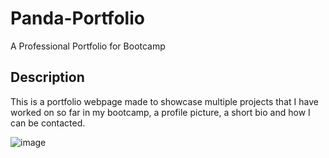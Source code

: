 # Panda-Portfolio
A Professional Portfolio for Bootcamp 

## Description
This is a portfolio webpage made to showcase multiple projects that I have worked on so far in my bootcamp, a profile picture, a short bio and how I can be contacted.

![image](https://user-images.githubusercontent.com/116929120/235557042-29028771-59c8-49a6-a1f8-6e23c6933a34.png)

